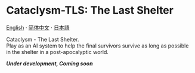 # Cataclysm-TLS: The Last Shelter

[English](README.md) · [简体中文](/docs/readme_cn.md) · [日本語](/docs/readme_ja.md)

Cataclysm - The Last Shelter.  
Play as an AI system to help the final survivors survive as long as possible in the shelter in a post-apocalyptic world.

***Under development, Coming soon***